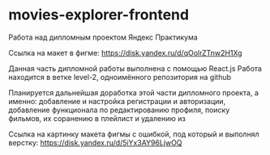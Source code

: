 # movies-explorer-frontend

Работа над дипломным проектом Яндекс Практикума

Ссылка на макет в фигме: https://disk.yandex.ru/d/qOolrZTnw2H1Xg

Данная часть дипломной работы выполнена с помощью React.js
Работа находится в ветке level-2, одноимённого репозитория на github

Планируется дальнейшая доработка этой части дипломного проекта, а именно: добавление и настройка регистрации и авторизации,
добавление функционала по редактированию профиля, поиску фильмов, их соранению в плейлист и удалению из

Ссылка на картинку макета фигмы с ошибкой, под который и выполнял верстку: https://disk.yandex.ru/d/5iYx3AY96LjwOQ